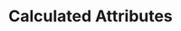 ---
title: Calculated Attributes
order: 9
redirect: /guides/platform-guide/calculated-attributes/overview
---